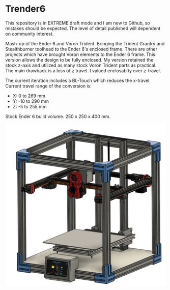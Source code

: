 # Trender6

This repository is in EXTREME draft mode and I am new to Github, so mistakes should be expected. The level of detail published will dependent on community interest.

Mash-up of the Ender 6 and Voron Trident.   Bringing the Trident Grantry and Stealthburner toolhead to the Ender 6's enclosed frame.  There are other projects which have brought Voron elements to the Ender 6 frame.  This version allows the design to be fully enclosed.    My version retained the stock z-axis and utilized as many stock Voron Trident parts as practical.   The main drawback is a loss of z travel.  I valued enclosablty over z-travel.

The current iteration includes a BL-Touch which reduces the x-travel.  Current travel range of the conversion is:
   *  X:   0 to 269 mm
   *  Y: -10 to 290 mm
   *  Z:  -5 to 255 mm

Stock Ender 6 build volume. 250 x 250 x 400 mm.

![Overall CAD Image](https://github.com/Nicholas-Barnes-Ohio/Trender6/blob/main/Images/Trender6_CAD_Overview.png)

